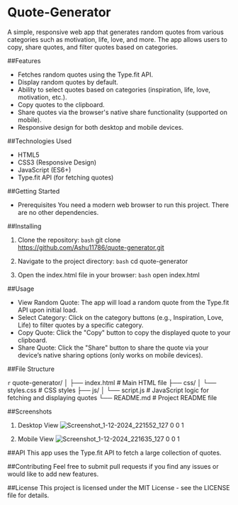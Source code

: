 # Quote-Generator

A simple, responsive web app that generates random quotes from various categories such as motivation, life, love, and more. The app allows users to copy, share quotes, and filter quotes based on categories.

##Features
- Fetches random quotes using the Type.fit API.
- Display random quotes by default.
- Ability to select quotes based on categories (inspiration, life, love, motivation, etc.).
- Copy quotes to the clipboard.
- Share quotes via the browser's native share functionality (supported on mobile).
- Responsive design for both desktop and mobile devices.
  
##Technologies Used
- HTML5
- CSS3 (Responsive Design)
- JavaScript (ES6+)
- Type.fit API (for fetching quotes)
  
##Getting Started
- Prerequisites
  You need a modern web browser to run this project. There are no other dependencies.

##Installing
1. Clone the repository:
```bash```
  git clone https://github.com/Ashu11786/quote-generator.git
  
2. Navigate to the project directory:
```bash```
  cd quote-generator
  
3. Open the index.html file in your browser:
```bash```
  open index.html

##Usage
- View Random Quote: The app will load a random quote from the Type.fit API upon initial load.
- Select Category: Click on the category buttons (e.g., Inspiration, Love, Life) to filter quotes by a specific category.
- Copy Quote: Click the "Copy" button to copy the displayed quote to your clipboard.
- Share Quote: Click the "Share" button to share the quote via your device’s native sharing options (only works on mobile devices).
  
##File Structure

```r``` 
    quote-generator/
    │
    ├── index.html       # Main HTML file
    ├── css/
    │   └── styles.css   # CSS styles
    ├── js/
    │   └── script.js    # JavaScript logic for fetching and displaying quotes
    └── README.md        # Project README file

##Screenshots
1. Desktop View
  ![Screenshot_1-12-2024_221552_127 0 0 1](https://github.com/user-attachments/assets/176ed1b5-ad8f-41e6-95a7-78ef811696ce)

2. Mobile View
  ![Screenshot_1-12-2024_221635_127 0 0 1](https://github.com/user-attachments/assets/90aaa91d-a255-4c96-9b82-8b5efe54d9f8)

  
##API
This app uses the Type.fit API to fetch a large collection of quotes.

##Contributing
Feel free to submit pull requests if you find any issues or would like to add new features.

##License
This project is licensed under the MIT License - see the LICENSE file for details.
